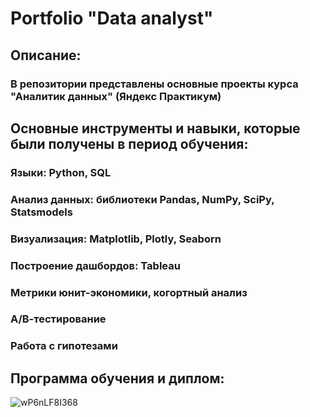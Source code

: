 # Portfolio "Data analyst"

## Описание:
### В репозитории представлены основные проекты курса "Аналитик данных" (Яндекс Практикум)

## Основные инструменты и навыки, которые были получены в период обучения:
### Языки: Python, SQL
### Анализ данных: библиотеки Pandas, NumPy, SciPy, Statsmodels
### Визуализация: Matplotlib, Plotly, Seaborn
### Построение дашбордов: Tableau
### Метрики юнит-экономики, когортный анализ
### А/В-тестирование
### Работа с гипотезами

## Программа обучения и диплом:
![wP6nLF8I368](https://github.com/evseeva95/Portfolio-Praktikum/assets/155764106/3e778232-7893-48df-b002-3566e2eba040)





